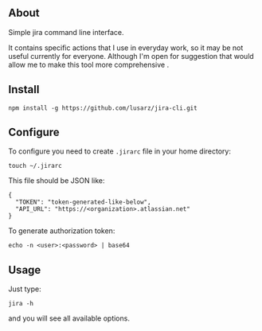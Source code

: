 ## About
Simple jira command line interface. 

It contains specific actions that I use in everyday work, so it may be not useful currently for everyone. Although I'm open for suggestion that would allow me to make this tool more comprehensive
                                                                                                                                                                                      	.

## Install

    npm install -g https://github.com/lusarz/jira-cli.git
    
## Configure
To configure you need to create `.jirarc` file in your home directory:
    
    touch ~/.jirarc
    
This file should be JSON like:

    {
      "TOKEN": "token-generated-like-below",
      "API_URL": "https://<organization>.atlassian.net"
    }     


To generate authorization token:

    echo -n <user>:<password> | base64

## Usage

Just type:

    jira -h
    
and you will see all available options.    
